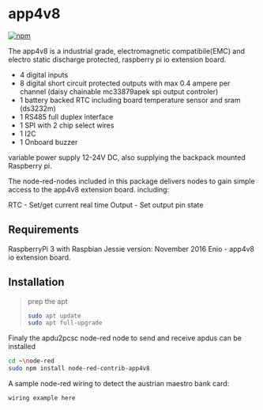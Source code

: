 # app4v8

[![npm](https://img.shields.io/npm/v/node-red-contrib-app4v8.svg?maxAge=2592000)](https://www.npmjs.com/package/node-red-contrib-app4v8)

The app4v8 is a industrial grade, electromagnetic compatibile(EMC) and electro static discharge protected,
raspberry pi io extension board.

* 4 digital inputs
* 8 digital short circuit protected outputs with max 0.4 ampere per channel (daisy chainable mc33879apek spi output controler)
* 1 battery backed RTC including board temperature sensor and sram (ds3232m)
* 1 RS485 full duplex interface
* 1 SPI with 2 chip select wires
* 1 I2C 
* 1 Onboard buzzer

variable power supply 12-24V DC, also supplying the backpack mounted Raspberry pi.

The node-red-nodes included in this package delivers nodes to gain simple access to
the app4v8 extension board.
including:

RTC - Set/get current real time
Output - Set output pin state

## Requirements
RaspberryPi 3 with Raspbian Jessie version: November 2016 
Enio - app4v8 io extension board.

## Installation
> prep the apt
> ```bash
> sudo apt update
> sudo apt full-upgrade
> ```

Finaly the apdu2pcsc node-red node to send and receive apdus can be installed
```bash
cd ~\node-red
sudo npm install node-red-contrib-app4v8
```
A sample node-red wiring to detect the austrian maestro bank card:
```javascript
wiring example here
```
